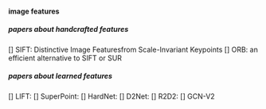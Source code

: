 #### image features 
##### papers about handcrafted features  
[] SIFT: Distinctive Image Featuresfrom Scale-Invariant Keypoints
[] ORB: an efficient alternative to SIFT or SUR 
#####  papers about learned features   
[] LIFT: 
[] SuperPoint:
[] HardNet:
[] D2Net:
[] R2D2: 
[] GCN-V2

